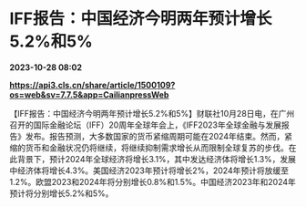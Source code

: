 # IFF报告：中国经济今明两年预计增长5.2%和5%

**2023-10-28 08:02**

**https://api3.cls.cn/share/article/1500109?os=web&sv=7.7.5&app=CailianpressWeb**

【IFF报告：中国经济今明两年预计增长5.2%和5%】财联社10月28日电，在广州召开的国际金融论坛（IFF）20周年全球年会上，《IFF2023年全球金融与发展报告》发布。报告预测，大多数国家的货币紧缩周期可能在2024年结束。然而，紧缩的货币和金融状况仍将继续，将继续抑制需求增长从而限制全球复苏的步伐。在此背景下，预计2024年全球经济将增长3.1%，其中发达经济体将增长1.3%，发展中经济体将增长4.3%。美国经济2023年预计将增长2%，2024年预计将放缓至1.2%。欧盟2023和2024年将分别增长0.8%和1.5%。中国经济2023年和2024年预计将分别增长5.2%和5%。